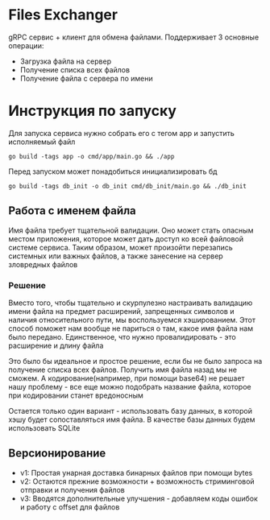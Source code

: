# Files Exchanger
gRPC сервис + клиент для обмена файлами. Поддерживает 3 основные операции:
- Загрузка файла на сервер
- Получение списка всех файлов
- Получение файла с сервера по имени

# Инструкция по запуску
Для запуска сервиса нужно собрать его с тегом app и запустить исполняемый файл
```
go build -tags app -o cmd/app/main.go && ./app
```

Перед запуском может понадобиться инициализировать бд
```
go build -tags db_init -o db_init cmd/db_init/main.go && ./db_init
```

## Работа с именем файла
Имя файла требует тщательной валидации. Оно может стать опасным местом приложения, которое может дать доступ ко всей файловой системе сервиса. Таким образом, может произойти перезапись системных или важных файлов, а также занесение на сервер зловредных файлов
### Решение
Вместо того, чтобы тщательно и скурпулезно настраивать валидацию имени файла на предмет расширений, запрещенных символов и наличия относительного пути, мы воспользуемся хэшированием. Этот способ поможет нам вообще не париться о там, какое имя файла нам было передано. Единственное, что нужно провалидировать - это расширение и длину файла

Это было бы идеальное и простое решение, если бы не было запроса на получение списка всех файлов. Получить имя файла назад мы не сможем. А кодирование(например, при помощи base64) не решает нашу проблему - все еще можно подобрать название файла, которое при кодировании станет вредоносным

Остается только один вариант - использовать базу данных, в которой хэшу будет сопоставляться имя файла. В качестве базы данных будем использовать SQLite

## Версионирование
- v1: Простая унарная доставка бинарных файлов при помощи bytes
- v2: Остаются прежние возможности + возможность стриминговой отправки и получения файлов
- v3: Вводятся дополнительные улучшения - добавляем коды ошибок и работу с offset для файлов 
